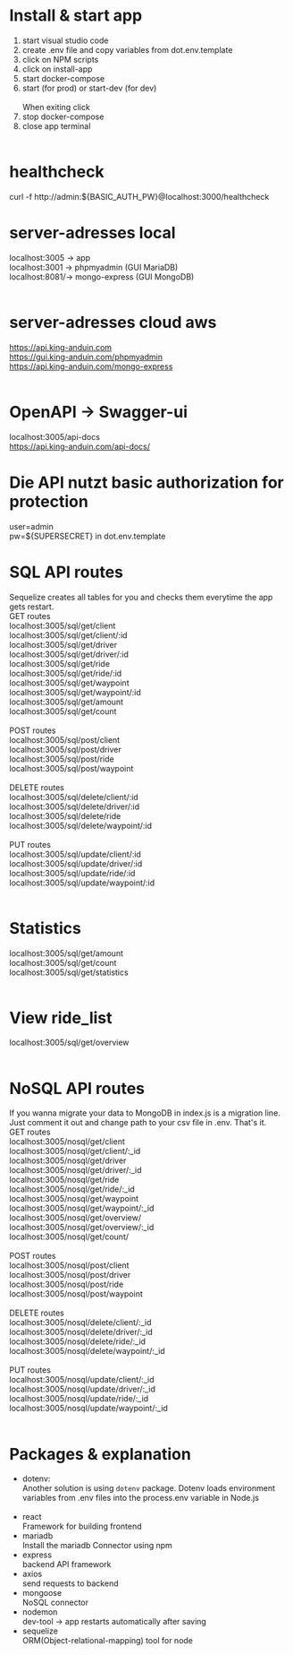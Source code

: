 # Install & start app

1. start visual studio code <br>
2. create .env file and copy variables from dot.env.template <br>
3. click on NPM scripts <br>
4. click on install-app <br>
5. start docker-compose <br>
6. start (for prod) or start-dev (for dev)<br>
   <br>
   When exiting click <br>
7. stop docker-compose <br>
8. close app terminal <br>
   <br>

# healthcheck

curl -f http://admin:${BASIC_AUTH_PW}@localhost:3000/healthcheck

# server-adresses local

localhost:3005 -> app <br>
localhost:3001 -> phpmyadmin (GUI MariaDB) <br>
localhost:8081/-> mongo-express (GUI MongoDB) <br>
<br>

# server-adresses cloud aws

https://api.king-anduin.com <br>
https://gui.king-anduin.com/phpmyadmin <br>
https://api.king-anduin.com/mongo-express <br>
<br>

# OpenAPI -> Swagger-ui

localhost:3005/api-docs <br>
https://api.king-anduin.com/api-docs/ <br>

# Die API nutzt basic authorization for protection

user=admin <br>
pw=${SUPERSECRET} in dot.env.template <br>

# SQL API routes

Sequelize creates all tables for you and checks them everytime the app gets restart.
<br>
GET routes <br>
localhost:3005/sql/get/client <br>
localhost:3005/sql/get/client/:id <br>
localhost:3005/sql/get/driver <br>
localhost:3005/sql/get/driver/:id <br>
localhost:3005/sql/get/ride <br>
localhost:3005/sql/get/ride/:id <br>
localhost:3005/sql/get/waypoint <br>
localhost:3005/sql/get/waypoint/:id <br>
localhost:3005/sql/get/amount <br>
localhost:3005/sql/get/count <br>
<br>
POST routes <br>
localhost:3005/sql/post/client <br>
localhost:3005/sql/post/driver <br>
localhost:3005/sql/post/ride <br>
localhost:3005/sql/post/waypoint <br>
<br>
DELETE routes <br>
localhost:3005/sql/delete/client/:id <br>
localhost:3005/sql/delete/driver/:id <br>
localhost:3005/sql/delete/ride <br>
localhost:3005/sql/delete/waypoint/:id <br>
<br>
PUT routes <br>
localhost:3005/sql/update/client/:id <br>
localhost:3005/sql/update/driver/:id <br>
localhost:3005/sql/update/ride/:id <br>
localhost:3005/sql/update/waypoint/:id <br>
<br>

# Statistics

localhost:3005/sql/get/amount <br>
localhost:3005/sql/get/count <br>
localhost:3005/sql/get/statistics <br>
<br>

# View ride_list

localhost:3005/sql/get/overview <br>
<br>

# NoSQL API routes <br>

If you wanna migrate your data to MongoDB in index.js is a migration line. Just comment it out and change path to your csv file in .env. That's it.
<br>
GET routes <br>
localhost:3005/nosql/get/client <br>
localhost:3005/nosql/get/client/:\_id <br>
localhost:3005/nosql/get/driver <br>
localhost:3005/nosql/get/driver/:\_id <br>
localhost:3005/nosql/get/ride <br>
localhost:3005/nosql/get/ride/:\_id <br>
localhost:3005/nosql/get/waypoint <br>
localhost:3005/nosql/get/waypoint/:\_id <br>
localhost:3005/nosql/get/overview/ <br>
localhost:3005/nosql/get/overview/:\_id <br>
localhost:3005/nosql/get/count/ <br>
<br>
POST routes <br>
localhost:3005/nosql/post/client <br>
localhost:3005/nosql/post/driver <br>
localhost:3005/nosql/post/ride <br>
localhost:3005/nosql/post/waypoint <br>
<br>
DELETE routes <br>
localhost:3005/nosql/delete/client/:\_id <br>
localhost:3005/nosql/delete/driver/:\_id <br>
localhost:3005/nosql/delete/ride/:\_id <br>
localhost:3005/nosql/delete/waypoint/:\_id <br>
<br>
PUT routes <br>
localhost:3005/nosql/update/client/:\_id <br>
localhost:3005/nosql/update/driver/:\_id <br>
localhost:3005/nosql/update/ride/:\_id <br>
localhost:3005/nosql/update/waypoint/:\_id <br>
<br>

# Packages & explanation

- dotenv: <br>
  Another solution is using `dotenv` package. Dotenv loads environment variables from .env files into the process.env variable in Node.js<br>
  <br>
- react <br>
  Framework for building frontend
  <br>
- mariadb <br>
  Install the mariadb Connector using npm
  <br>
- express <br>
  backend API framework
  <br>
- axios <br>
  send requests to backend
  <br>
- mongoose <br>
  NoSQL connector
  <br>
- nodemon <br>
  dev-tool -> app restarts automatically after saving
  <br>
- sequelize <br>
  ORM(Object-relational-mapping) tool for node
